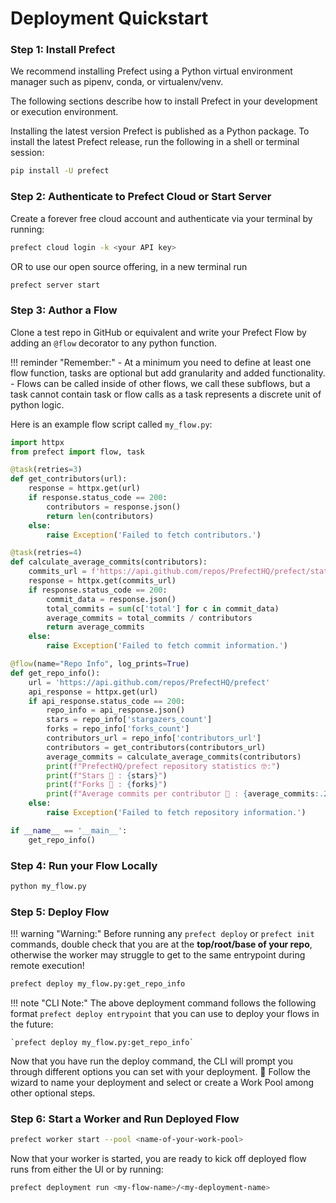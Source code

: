 # Deployment Quickstart

### Step 1: Install Prefect

We recommend installing Prefect using a Python virtual environment manager such as pipenv, conda, or virtualenv/venv.

The following sections describe how to install Prefect in your development or execution environment.

Installing the latest version
Prefect is published as a Python package. To install the latest Prefect release, run the following in a shell or terminal session:

```bash 
pip install -U prefect
```
### Step 2: Authenticate to Prefect Cloud or Start Server
Create a forever free cloud account and authenticate via your terminal by running:
```bash
prefect cloud login -k <your API key>
```
OR to use our open source offering, in a new terminal run
```bash
prefect server start
```

### Step 3: Author a Flow
Clone a test repo in GitHub or equivalent and write your Prefect Flow by adding an `@flow` decorator to any python function.

!!! reminder "Remember:"
    - At a minimum you need to define at least one flow function, tasks are optional but add granularity and added functionality.
    - Flows can be called inside of other flows, we call these subflows, but a task cannot contain task or flow calls as a task represents a discrete unit of python logic.

Here is an example flow script called `my_flow.py`:

```python
import httpx
from prefect import flow, task

@task(retries=3)
def get_contributors(url):
    response = httpx.get(url)
    if response.status_code == 200:
        contributors = response.json()
        return len(contributors)
    else:
        raise Exception('Failed to fetch contributors.')

@task(retries=4)
def calculate_average_commits(contributors):
    commits_url = f'https://api.github.com/repos/PrefectHQ/prefect/stats/contributors'
    response = httpx.get(commits_url)
    if response.status_code == 200:
        commit_data = response.json()
        total_commits = sum(c['total'] for c in commit_data)
        average_commits = total_commits / contributors
        return average_commits
    else:
        raise Exception('Failed to fetch commit information.')

@flow(name="Repo Info", log_prints=True)
def get_repo_info():
    url = 'https://api.github.com/repos/PrefectHQ/prefect'
    api_response = httpx.get(url)
    if api_response.status_code == 200:
        repo_info = api_response.json()
        stars = repo_info['stargazers_count']
        forks = repo_info['forks_count']
        contributors_url = repo_info['contributors_url']
        contributors = get_contributors(contributors_url)
        average_commits = calculate_average_commits(contributors)
        print(f"PrefectHQ/prefect repository statistics 🤓:")
        print(f"Stars 🌠 : {stars}")
        print(f"Forks 🍴 : {forks}")
        print(f"Average commits per contributor 💌 : {average_commits:.2f}")
    else:
        raise Exception('Failed to fetch repository information.')

if __name__ == '__main__':
    get_repo_info()
```

### Step 4: Run your Flow Locally
```bash
python my_flow.py
``` 

### Step 5: Deploy Flow

!!! warning "Warning:"
    Before running any `prefect deploy` or `prefect init` commands, double check that you are at the **top/root/base of your repo**, otherwise the worker may struggle to get to the same entrypoint during remote execution!

```bash
prefect deploy my_flow.py:get_repo_info
```

!!! note "CLI Note:"
    The above deployment command follows the following format `prefect deploy entrypoint` that you can use to deploy your flows in the future:
    
    `prefect deploy my_flow.py:get_repo_info`

Now that you have run the deploy command, the CLI will prompt you through different options you can set with your deployment. 🧙 Follow the wizard to name your deployment and select or create a Work Pool among other optional steps.  

### Step 6: Start a Worker and Run Deployed Flow

```bash
prefect worker start --pool <name-of-your-work-pool>
```

Now that your worker is started, you are ready to kick off deployed flow runs from either the UI or by running:

```bash
prefect deployment run <my-flow-name>/<my-deployment-name>
```
